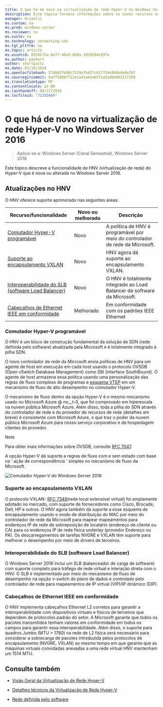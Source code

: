 ```yaml
---
title: O que há de novo na virtualização de rede Hyper-V no Windows Server 2016
description: Este tópico fornece informações sobre os novos recursos na virtualização de rede Hyper-V no Windows Server 2016
manager: brianlic
ms.custom: na
ms.prod: windows-server
ms.reviewer: na
ms.suite: na
ms.technology: networking-sdn
ms.tgt_pltfrm: na
ms.topic: article
ms.assetid: 0254275a-0a77-40a9-b68a-1029284c03fe
ms.author: pashort
author: shortpatti
ms.date: 03/19/2018
ms.openlocfilehash: 57db82fdd8c7524afb427c61f754e9b8ede8e7b7
ms.sourcegitcommit: 6aff3d88ff22ea141a6ea6572a5ad8dd6321f199
ms.translationtype: MT
ms.contentlocale: pt-BR
ms.lasthandoff: 09/27/2019
ms.locfileid: "71355669"
---
```

# <a name="whats-new-in-hyper-v-network-virtualization-in-windows-server-2016"></a>O que há de novo na virtualização de rede Hyper-V no Windows Server 2016

>Aplica-se a: Windows Server (Canal Semestral), Windows Server 2016

Este tópico descreve a funcionalidade de HNV (virtualização de rede) do Hyper-V que é nova ou alterada no Windows Server 2016.  
  
## <a name="BKMK_IPAM2012R2"></a>Atualizações no HNV  
O HNV oferece suporte aprimorado nas seguintes áreas:  
  
|Recurso/funcionalidade|Novo ou melhorado|Descrição|  
|--------------------------|-------------------|---------------|  
|[Comutador Hyper-V programável](../../../sdn/technologies/hyper-v-network-virtualization/../../../sdn/technologies/hyper-v-network-virtualization/../../../sdn/technologies/hyper-v-network-virtualization/../../../sdn/technologies/hyper-v-network-virtualization/whats-new-hyperv-network-virtualization-windows-server.md#SDN)|Novo|A política de HNV é programável por meio do controlador de rede da Microsoft.|  
|[Suporte ao encapsulamento VXLAN](../../../sdn/technologies/hyper-v-network-virtualization/../../../sdn/technologies/hyper-v-network-virtualization/../../../sdn/technologies/hyper-v-network-virtualization/../../../sdn/technologies/hyper-v-network-virtualization/whats-new-hyperv-network-virtualization-windows-server.md#VXLAN)|Novo|HNV agora dá suporte ao encapsulamento VXLAN.|  
|[Interoperabilidade do SLB (software Load Balancer)](../../../sdn/technologies/hyper-v-network-virtualization/../../../sdn/technologies/hyper-v-network-virtualization/../../../sdn/technologies/hyper-v-network-virtualization/../../../sdn/technologies/hyper-v-network-virtualization/whats-new-hyperv-network-virtualization-windows-server.md#SLB)|Novo|O HNV é totalmente integrado ao Load Balancer de software da Microsoft.|  
|[Cabeçalhos de Ethernet IEEE em conformidade](../../../sdn/technologies/hyper-v-network-virtualization/../../../sdn/technologies/hyper-v-network-virtualization/../../../sdn/technologies/hyper-v-network-virtualization/../../../sdn/technologies/hyper-v-network-virtualization/whats-new-hyperv-network-virtualization-windows-server.md#L2)|Melhorado|Em conformidade com os padrões IEEE Ethernet|  
  
### <a name="SDN"></a>Comutador Hyper-V programável  
O HNV é um bloco de construção fundamental da solução de SDN (rede definida pelo software) atualizada pela Microsoft e é totalmente integrado à pilha SDN.  
  
O novo controlador de rede da Microsoft envia políticas de HNV para um agente de host em execução em cada host usando o protocolo OVSDB (Open vSwitch Database Management) como SBI (interface SouthBound). O agente de host armazena essa política usando uma personalização das regras de fluxo complexo de programas e [esquema VTEP](https://github.com/openvswitch/ovs/blob/master/vtep/vtep.ovsschema) em um mecanismo de fluxo de alto desempenho no comutador Hyper-V.  
  
O mecanismo de fluxo dentro da opção Hyper-V é o mesmo mecanismo usado no Microsoft Azure @ no__t-0, que foi comprovado em hiperescala na nuvem pública Microsoft Azure. Além disso, toda a pilha do SDN através do controlador de rede e do provedor de recursos de rede (detalhes em breve) é consistente com Microsoft Azure, o que traz o poder da nuvem pública Microsoft Azure para nosso serviço corporativo e de hospedagem clientes do provedor.  
  
> [!NOTE]  
> Para obter mais informações sobre OVSDB, consulte [RFC 7047](https://www.rfc-editor.org/info/rfc7047).  
  
A opção Hyper-V dá suporte a regras de fluxo com e sem estado com base na ' ação de correspondência ' simples no mecanismo de fluxo da Microsoft.  
 
![Comutador Hyper-V do Windows Server 2016](../../../media/what-s-new-in-hyper-v-network-virtualization-in-windows-server/HNVOverview.png)  
  
### <a name="VXLAN"></a>Suporte ao encapsulamento VXLAN  
O protocolo VXLAN- [RFC 7348](https://www.rfc-editor.org/info/rfc7348)(rede local extensível virtual) foi amplamente adotado no mercado, com suporte de fornecedores como Cisco, Brocade, Dell, HP e outros. O HNV agora também dá suporte a esse esquema de encapsulamento usando o modo de distribuição do MAC por meio do controlador de rede da Microsoft para mapear mapeamentos para endereços IP de rede de sobreposição de locatário (endereço de cliente ou CA) para os endereços IP de rede física underlay (provedor Endereço ou PA). Os descarregamentos de tarefas NVGRE e VXLAN têm suporte para melhorar o desempenho por meio de drivers de terceiros.  
  
### <a name="SLB"></a>Interoperabilidade do SLB (software Load Balancer)  
O Windows Server 2016 inclui um SLB (balanceador de carga de software) com suporte completo para tráfego de rede virtual e interação direta com o HNV. O SLB é implementado por meio do mecanismo de fluxo de desempenho na opção v-switch do plano de dados e controlado pelo controlador de rede para mapeamentos de IP virtual (VIP)/IP dinâmico (DIP).  
  
### <a name="L2"></a>Cabeçalhos de Ethernet IEEE em conformidade  
O HNV implementa cabeçalhos Ethernet L2 corretos para garantir a interoperabilidade com dispositivos virtuais e físicos de terceiros que dependem de protocolos padrão do setor. A Microsoft garante que todos os pacotes transmitidos tenham valores em conformidade em todos os campos para garantir essa interoperabilidade. Além disso, o suporte para quadros Jumbo (MTU > 1780) na rede de L2 física será necessário para considerar a sobrecarga de pacotes introduzida pelos protocolos de encapsulamento (NVGRE, VXLAN) ao mesmo tempo em que garante que as máquinas virtuais convidadas anexadas a uma rede virtual HNV mantenham um 1514 MTU.  
  
## <a name="see-also"></a>Consulte também  
  
-   [Visão Geral da Virtualização de Rede Hyper-V](hyperv-network-virtualization-overview-windows-server.md)  
  
-   [Detalhes técnicos da Virtualização de Rede Hyper-V](hyperv-network-virtualization-technical-details-windows-server.md)  
  
-   [Rede definida pelo software](../../Software-Defined-Networking--SDN-.md)  
  